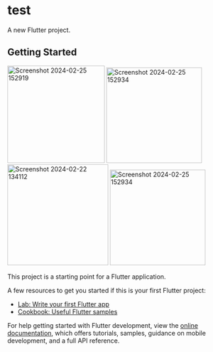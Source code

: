 # test

A new Flutter project.

## Getting Started
<img width="219" alt="Screenshot 2024-02-25 152919" src="https://github.com/intilavanya/blood1/assets/142288117/bd4c1dde-d61d-4c4f-a1b2-99dad428274c">


<img width="215" alt="Screenshot 2024-02-25 152934" src="https://github.com/intilavanya/blood1/assets/142288117/55ce3cb8-a872-43f3-bdf7-de1a0eacb261">
<img width="227" alt="Screenshot 2024-02-22 134112" src="https://github.com/intilavanya/blood1/assets/142288117/d09a6dbb-fa56-4a0c-a890-968687773995">


<img width="215" alt="Screenshot 2024-02-25 152934" src="https://github.com/intilavanya/blood1/assets/142288117/e0576b63-9efa-432f-a8a0-ba42c305535a">


This project is a starting point for a Flutter application.

A few resources to get you started if this is your first Flutter project:

- [Lab: Write your first Flutter app](https://docs.flutter.dev/get-started/codelab)
- [Cookbook: Useful Flutter samples](https://docs.flutter.dev/cookbook)

For help getting started with Flutter development, view the
[online documentation](https://docs.flutter.dev/), which offers tutorials,
samples, guidance on mobile development, and a full API reference.
